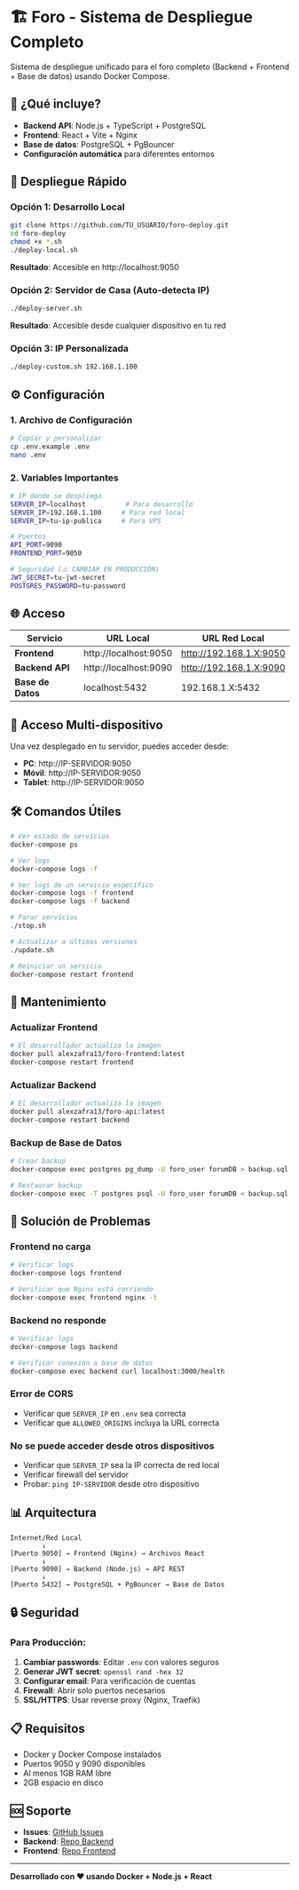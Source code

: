 # 🏗️ Foro - Sistema de Despliegue Completo

Sistema de despliegue unificado para el foro completo (Backend + Frontend + Base de datos) usando Docker Compose.

## 🎯 ¿Qué incluye?

- **Backend API**: Node.js + TypeScript + PostgreSQL
- **Frontend**: React + Vite + Nginx  
- **Base de datos**: PostgreSQL + PgBouncer
- **Configuración automática** para diferentes entornos

## 🚀 Despliegue Rápido

### Opción 1: Desarrollo Local
```bash
git clone https://github.com/TU_USUARIO/foro-deploy.git
cd foro-deploy
chmod +x *.sh
./deploy-local.sh
```
**Resultado**: Accesible en http://localhost:9050

### Opción 2: Servidor de Casa (Auto-detecta IP)
```bash
./deploy-server.sh
```
**Resultado**: Accesible desde cualquier dispositivo en tu red

### Opción 3: IP Personalizada
```bash
./deploy-custom.sh 192.168.1.100
```

## ⚙️ Configuración

### 1. Archivo de Configuración
```bash
# Copiar y personalizar
cp .env.example .env
nano .env
```

### 2. Variables Importantes
```bash
# IP donde se despliega
SERVER_IP=localhost          # Para desarrollo
SERVER_IP=192.168.1.100     # Para red local  
SERVER_IP=tu-ip-publica     # Para VPS

# Puertos
API_PORT=9090
FRONTEND_PORT=9050

# Seguridad (⚠️ CAMBIAR EN PRODUCCIÓN)
JWT_SECRET=tu-jwt-secret
POSTGRES_PASSWORD=tu-password
```

## 🌐 Acceso

| Servicio | URL Local | URL Red Local |
|----------|-----------|---------------|
| **Frontend** | http://localhost:9050 | http://192.168.1.X:9050 |
| **Backend API** | http://localhost:9090 | http://192.168.1.X:9090 |
| **Base de Datos** | localhost:5432 | 192.168.1.X:5432 |

## 📱 Acceso Multi-dispositivo

Una vez desplegado en tu servidor, puedes acceder desde:
- **PC**: http://IP-SERVIDOR:9050
- **Móvil**: http://IP-SERVIDOR:9050  
- **Tablet**: http://IP-SERVIDOR:9050

## 🛠️ Comandos Útiles

```bash
# Ver estado de servicios
docker-compose ps

# Ver logs
docker-compose logs -f

# Ver logs de un servicio específico
docker-compose logs -f frontend
docker-compose logs -f backend

# Parar servicios
./stop.sh

# Actualizar a últimas versiones
./update.sh

# Reiniciar un servicio
docker-compose restart frontend
```

## 🔧 Mantenimiento

### Actualizar Frontend
```bash
# El desarrollador actualiza la imagen
docker pull alexzafra13/foro-frontend:latest
docker-compose restart frontend
```

### Actualizar Backend
```bash
# El desarrollador actualiza la imagen  
docker pull alexzafra13/foro-api:latest
docker-compose restart backend
```

### Backup de Base de Datos
```bash
# Crear backup
docker-compose exec postgres pg_dump -U foro_user forumDB > backup.sql

# Restaurar backup
docker-compose exec -T postgres psql -U foro_user forumDB < backup.sql
```

## 🐛 Solución de Problemas

### Frontend no carga
```bash
# Verificar logs
docker-compose logs frontend

# Verificar que Nginx está corriendo
docker-compose exec frontend nginx -t
```

### Backend no responde  
```bash
# Verificar logs
docker-compose logs backend

# Verificar conexión a base de datos
docker-compose exec backend curl localhost:3000/health
```

### Error de CORS
- Verificar que `SERVER_IP` en `.env` sea correcta
- Verificar que `ALLOWED_ORIGINS` incluya la URL correcta

### No se puede acceder desde otros dispositivos
- Verificar que `SERVER_IP` sea la IP correcta de red local
- Verificar firewall del servidor
- Probar: `ping IP-SERVIDOR` desde otro dispositivo

## 📊 Arquitectura

```
Internet/Red Local
        ↓
[Puerto 9050] → Frontend (Nginx) → Archivos React
        ↓
[Puerto 9090] → Backend (Node.js) → API REST
        ↓  
[Puerto 5432] → PostgreSQL + PgBouncer → Base de Datos
```

## 🔒 Seguridad

### Para Producción:
1. **Cambiar passwords**: Editar `.env` con valores seguros
2. **Generar JWT secret**: `openssl rand -hex 32`
3. **Configurar email**: Para verificación de cuentas
4. **Firewall**: Abrir solo puertos necesarios
5. **SSL/HTTPS**: Usar reverse proxy (Nginx, Traefik)

## 📋 Requisitos

- Docker y Docker Compose instalados
- Puertos 9050 y 9090 disponibles  
- Al menos 1GB RAM libre
- 2GB espacio en disco

## 🆘 Soporte

- **Issues**: [GitHub Issues](https://github.com/TU_USUARIO/foro-deploy/issues)
- **Backend**: [Repo Backend](https://github.com/TU_USUARIO/foro-backend) 
- **Frontend**: [Repo Frontend](https://github.com/TU_USUARIO/foro-frontend)

---

**Desarrollado con ❤️ usando Docker + Node.js + React**